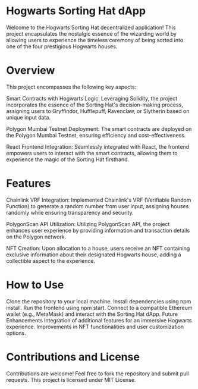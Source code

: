 # Hogwarts Sorting Hat dApp

Welcome to the Hogwarts Sorting Hat decentralized application! This project encapsulates the nostalgic essence of the wizarding world by allowing users to experience the timeless ceremony of being sorted into one of the four prestigious Hogwarts houses.

# Overview

This project encompasses the following key aspects:

Smart Contracts with Hogwarts Logic:  Leveraging Solidity, the project incorporates the essence of the Sorting Hat's decision-making process, assigning users to Gryffindor, Hufflepuff, Ravenclaw, or Slytherin based on unique input data.

Polygon Mumbai Testnet Deployment: The smart contracts are deployed on the Polygon Mumbai Testnet, ensuring efficiency and cost-effectiveness.

React Frontend Integration: Seamlessly integrated with React, the frontend empowers users to interact with the smart contracts, allowing them to experience the magic of the Sorting Hat firsthand.

# Features

Chainlink VRF Integration: Implemented Chainlink's VRF (Verifiable Random Function) to generate a random number from user input, assigning houses randomly while ensuring transparency and security.

PolygonScan API Utilization: Utilizing PolygonScan API, the project enhances user experience by providing information and transaction details on the Polygon network.

NFT Creation: Upon allocation to a house, users receive an NFT containing exclusive information about their designated Hogwarts house, adding a collectible aspect to the experience.

# How to Use

Clone the repository to your local machine.
Install dependencies using npm install.
Run the frontend using npm start.
Connect to a compatible Ethereum wallet (e.g., MetaMask) and interact with the Sorting Hat dApp.
Future Enhancements
Integration of additional features for an immersive Hogwarts experience.
Improvements in NFT functionalities and user customization options.

# Contributions and License

Contributions are welcome! Feel free to fork the repository and submit pull requests. This project is licensed under MIT License.